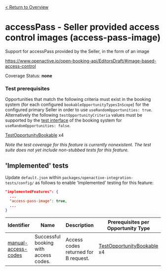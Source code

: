 [< Return to Overview](../../README.md)
# accessPass - Seller provided access control images  (access-pass-image)

Support for accessPass provided by the Seller, in the form of an image


https://www.openactive.io/open-booking-api/EditorsDraft/#image-based-access-control

Coverage Status: **none**
### Test prerequisites
Opportunities that match the following criteria must exist in the booking system (for each configured `bookableOpportunityTypesInScope`) for the configured primary Seller in order to use `useRandomOpportunities: true`. Alternatively the following `testOpportunityCriteria` values must be supported by the [test interface](https://openactive.io/test-interface/) of the booking system for `useRandomOpportunities: false`.

[TestOpportunityBookable](https://openactive.io/test-interface#TestOpportunityBookable) x4

*Note the test coverage for this feature is currently nonexistent. The test suite does not yet include non-stubbed tests for this feature.*


## 'Implemented' tests

Update `default.json` within `packages/openactive-integration-tests/config/` as follows to enable 'Implemented' testing for this feature:

```json
"implementedFeatures": {
  ...
  "access-pass-image": true,
  ...
}
```

| Identifier | Name | Description | Prerequisites per Opportunity Type |
|------------|------|-------------|---------------|
| [manual-access-codes](./implemented/manual-access-codes-test.js) | Successful booking with access codes. | Access codes returned for B request. | [TestOpportunityBookable](https://openactive.io/test-interface#TestOpportunityBookable) x4 |


